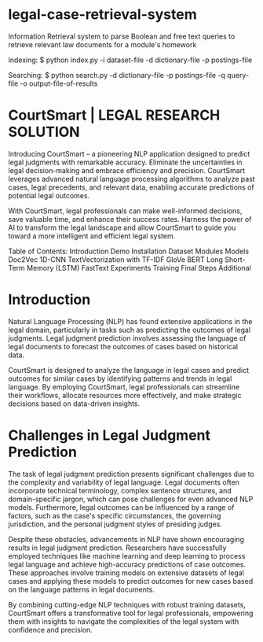 # legal-case-retrieval-system
Information Retrieval system to parse Boolean and free text queries to retrieve relevant law documents for a module's homework

Indexing: $ python index.py -i dataset-file -d dictionary-file -p postings-file

Searching: $ python search.py -d dictionary-file -p postings-file -q query-file -o output-file-of-results

# CourtSmart | LEGAL RESEARCH SOLUTION
Introducing CourtSmart – a pioneering NLP application designed to predict legal judgments with remarkable accuracy. Eliminate the uncertainties in legal decision-making and embrace efficiency and precision. CourtSmart leverages advanced natural language processing algorithms to analyze past cases, legal precedents, and relevant data, enabling accurate predictions of potential legal outcomes.

With CourtSmart, legal professionals can make well-informed decisions, save valuable time, and enhance their success rates. Harness the power of AI to transform the legal landscape and allow CourtSmart to guide you toward a more intelligent and efficient legal system.

Table of Contents:
Introduction
Demo
Installation
Dataset
Modules
Models
Doc2Vec
1D-CNN
TextVectorization with TF-IDF
GloVe
BERT
Long Short-Term Memory (LSTM)
FastText
Experiments
Training
Final Steps
Additional
# Introduction
Natural Language Processing (NLP) has found extensive applications in the legal domain, particularly in tasks such as predicting the outcomes of legal judgments. Legal judgment prediction involves assessing the language of legal documents to forecast the outcomes of cases based on historical data.

CourtSmart is designed to analyze the language in legal cases and predict outcomes for similar cases by identifying patterns and trends in legal language. By employing CourtSmart, legal professionals can streamline their workflows, allocate resources more effectively, and make strategic decisions based on data-driven insights.

# Challenges in Legal Judgment Prediction
The task of legal judgment prediction presents significant challenges due to the complexity and variability of legal language. Legal documents often incorporate technical terminology, complex sentence structures, and domain-specific jargon, which can pose challenges for even advanced NLP models. Furthermore, legal outcomes can be influenced by a range of factors, such as the case's specific circumstances, the governing jurisdiction, and the personal judgment styles of presiding judges.

Despite these obstacles, advancements in NLP have shown encouraging results in legal judgment prediction. Researchers have successfully employed techniques like machine learning and deep learning to process legal language and achieve high-accuracy predictions of case outcomes. These approaches involve training models on extensive datasets of legal cases and applying these models to predict outcomes for new cases based on the language patterns in legal documents.

By combining cutting-edge NLP techniques with robust training datasets, CourtSmart offers a transformative tool for legal professionals, empowering them with insights to navigate the complexities of the legal system with confidence and precision.
